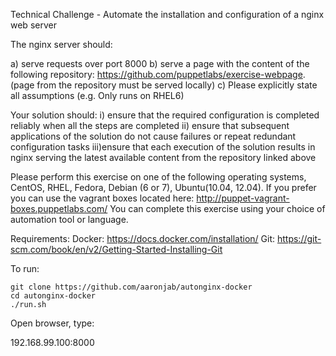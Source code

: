 Technical Challenge - Automate the installation and configuration of a nginx web server

The nginx server should: 

a) serve requests over port 8000 
b) serve a page with the content of the following repository: 
	https://github.com/puppetlabs/exercise-webpage. (page from the repository must be served locally) 
c) Please explicitly state all assumptions (e.g. Only runs on RHEL6)

Your solution should: 
i) ensure that the required configuration is completed reliably when all the steps are completed 
ii) ensure that subsequent applications of the solution do not cause failures or repeat redundant configuration tasks 
iii)ensure that each execution of the solution results in nginx serving the latest available content from the repository linked above

Please perform this exercise on one of the following operating systems, CentOS, RHEL, Fedora, Debian (6 or 7), Ubuntu(10.04, 12.04). If you prefer you can use the vagrant boxes located here: http://puppet-vagrant-boxes.puppetlabs.com/ You can complete this exercise using your choice of automation tool or language.

Requirements:
	Docker: https://docs.docker.com/installation/
	Git: https://git-scm.com/book/en/v2/Getting-Started-Installing-Git 

To run: 

	git clone https://github.com/aaronjab/autonginx-docker
	cd autonginx-docker 
	./run.sh

Open browser, type:

192.168.99.100:8000
